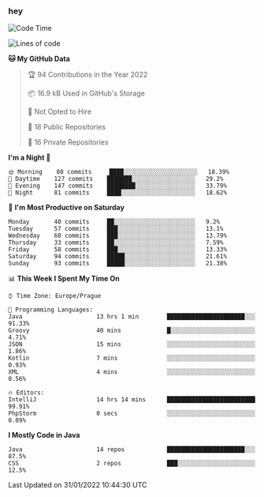 ### hey

<!--START_SECTION:waka-->
![Code Time](http://img.shields.io/badge/Code%20Time-533%20hrs%2043%20mins-blue)

![Lines of code](https://img.shields.io/badge/From%20Hello%20World%20I%27ve%20Written-100%20Thousand%20lines%20of%20code-blue)

**🐱 My GitHub Data** 

> 🏆 94 Contributions in the Year 2022
 > 
> 📦 16.9 kB Used in GitHub's Storage 
 > 
> 🚫 Not Opted to Hire
 > 
> 📜 18 Public Repositories 
 > 
> 🔑 16 Private Repositories  
 > 
**I'm a Night 🦉** 

```text
🌞 Morning    80 commits     ████░░░░░░░░░░░░░░░░░░░░░   18.39% 
🌆 Daytime    127 commits    ███████░░░░░░░░░░░░░░░░░░   29.2% 
🌃 Evening    147 commits    ████████░░░░░░░░░░░░░░░░░   33.79% 
🌙 Night      81 commits     ████░░░░░░░░░░░░░░░░░░░░░   18.62%

```
📅 **I'm Most Productive on Saturday** 

```text
Monday       40 commits     ██░░░░░░░░░░░░░░░░░░░░░░░   9.2% 
Tuesday      57 commits     ███░░░░░░░░░░░░░░░░░░░░░░   13.1% 
Wednesday    60 commits     ███░░░░░░░░░░░░░░░░░░░░░░   13.79% 
Thursday     33 commits     ██░░░░░░░░░░░░░░░░░░░░░░░   7.59% 
Friday       58 commits     ███░░░░░░░░░░░░░░░░░░░░░░   13.33% 
Saturday     94 commits     █████░░░░░░░░░░░░░░░░░░░░   21.61% 
Sunday       93 commits     █████░░░░░░░░░░░░░░░░░░░░   21.38%

```


📊 **This Week I Spent My Time On** 

```text
⌚︎ Time Zone: Europe/Prague

💬 Programming Languages: 
Java                     13 hrs 1 min        ██████████████████████░░░   91.33% 
Groovy                   40 mins             █░░░░░░░░░░░░░░░░░░░░░░░░   4.71% 
JSON                     15 mins             ░░░░░░░░░░░░░░░░░░░░░░░░░   1.86% 
Kotlin                   7 mins              ░░░░░░░░░░░░░░░░░░░░░░░░░   0.93% 
XML                      4 mins              ░░░░░░░░░░░░░░░░░░░░░░░░░   0.56%

🔥 Editors: 
IntelliJ                 14 hrs 14 mins      █████████████████████████   99.91% 
PhpStorm                 0 secs              ░░░░░░░░░░░░░░░░░░░░░░░░░   0.09%

```

**I Mostly Code in Java** 

```text
Java                     14 repos            ██████████████████████░░░   87.5% 
CSS                      2 repos             ███░░░░░░░░░░░░░░░░░░░░░░   12.5%

```



 Last Updated on 31/01/2022 10:44:30 UTC
<!--END_SECTION:waka-->
